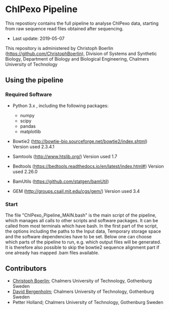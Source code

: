 # ChIPexo Pipeline

This repostiory contains the full pipeline to analyse ChIPexo data, starting from raw sequence read files obtained after sequencing.

- Last update: 2019-05-07

This repository is administered by Christoph Boerlin (https://github.com/ChristophBoerlin), Division of Systems and Synthetic Biology, Department of Biology and Biological Engineering, Chalmers University of Technology

## Using the pipeline

### Required Software
* Python 3.x , including the following packages:
	* numpy
	* scipy
	* pandas
	* matplotlib

* Bowtie2  (http://bowtie-bio.sourceforge.net/bowtie2/index.shtml)   Version used 2.3.4.1
* Samtools (http://www.htslib.org/)                                  Version used 1.7
* Bedtools (https://bedtools.readthedocs.io/en/latest/index.html#)   Version used 2.26.0
* BamUtils (https://github.com/statgen/bamUtil)
* GEM      (http://groups.csail.mit.edu/cgs/gem/)                    Version used 3.4

### Start
The file "ChIPexo_Pipeline_MAIN.bash" is the main script of the pipeline, which manages all calls to other scripts and software packages. It can be called from most terminals which have bash.
In the first part of the script, the options including the paths to the Input data, Temporary storage space and the software dependencies have to be set.
Below one can choose which parts of the pipeline to run, e.g. which output files will be generated.
It is therefore also possible to skip the bowtie2 sequence alignment part if one already has mapped .bam files available. 

## Contributors
- [Christoph Boerlin](https://www.chalmers.se/en/staff/Pages/borlinc.aspx); Chalmers University of Technology, Gothenburg Sweden
- [David Bergenholm](https://www.chalmers.se/en/staff/Pages/david-jullesson.aspx); Chalmers University of Technology, Gothenburg Sweden
- Petter Holland; Chalmers University of Technology, Gothenburg Sweden
